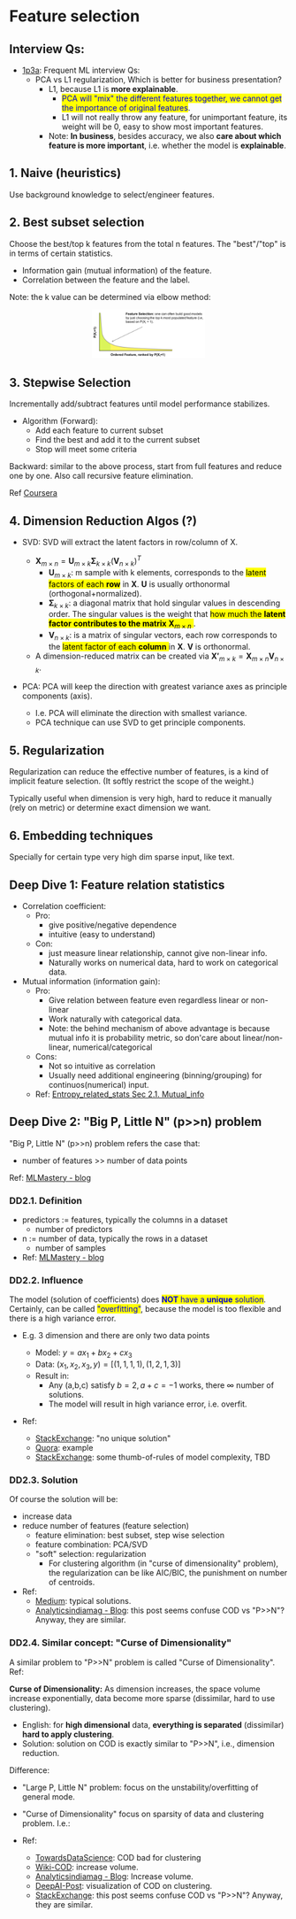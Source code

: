 # Feature selection

## Interview Qs:

- [1p3a](https://www.1point3acres.com/bbs/thread-765338-1-1.html): Frequent ML interview Qs:
  - PCA vs L1 regularization, Which is better for business presentation?
    - L1, because L1 is **more explainable**.
      - <mark style="background-color:yellow;"><font color="#0000dd">PCA will "mix" the different features together, we cannot get the importance of original features</font></mark>.
      - L1 will not really throw any feature, for unimportant feature, its weight will be 0, easy to show most important features.
    - Note: **In business**, besides accuracy, we also **care about which feature is more important**, i.e. whether the model is **explainable**.
      


## 1. Naive (heuristics)

Use background knowledge to select/engineer features.

## 2. Best subset selection

Choose the best/top k features from the total n features. The "best"/"top" is in terms of certain statistics.

- Information gain (mutual information) of the feature.
- Correlation between the feature and the label.

Note: the k value can be determined via elbow method:
<div  align="center"><img src=./feature_selection_asset/best_subset_selection_elbow_method.png style = "zoom:20%"></div>


## 3. Stepwise Selection

Incrementally add/subtract features until model performance stabilizes.

- Algorithm (Forward):
  - Add each feature to current subset
  - Find the best and add it to the current subset 
  - Stop will meet some criteria

Backward: similar to the above process, start from full features and reduce one by one. Also call recursive feature elimination. 

Ref [Coursera](https://www.coursera.org/lecture/ml-regression/complexity-of-the-greedy-forward-stepwise-algorithm-RRah3)

## 4. Dimension Reduction Algos (?)

- SVD: SVD will extract the latent factors in row/column of X.
  - $\mathbf{X}_{m \times n} =\mathbf{U}_{m \times k} \mathbf{\Sigma}_{k \times k} (\mathbf{V}_{n \times k})^{T}$
    - $\mathbf{U}_{m \times k}$: m sample with k elements, corresponds to the <mark style="background-color:yellow;">latent factors of each **row**</mark> in $\mathbf{X}$. $\mathbf{U}$ is usually orthonormal (orthogonal+normalized).
    - $\mathbf{\Sigma}_{k \times k}$: a diagonal matrix that hold singular values in descending order. The singular values is the weight that <mark style="background-color:yellow;"> how much the **latent factor** **contributes to the matrix** $\mathbf{X}_{m \times n}$ </mark>.
    - $\mathbf{V}_{n \times k}$: is a matrix of singular vectors, each row corresponds to the <mark style="background-color:yellow;"> latent factor of each **column** </mark> in $\mathbf{X}$. $\mathbf{V}$ is orthonormal.
  - A dimension-reduced matrix can be created via $\mathbf{X'}_{m \times k} = \mathbf{X}_{m \times n} \mathbf{V}_{n \times k}$.

- PCA: PCA will keep the direction with greatest variance axes as principle components (axis).
  - I.e. PCA will eliminate the direction with smallest variance.
  - PCA technique can use SVD to get principle components.

## 5. Regularization

Regularization can reduce the effective number of features, is a kind of implicit feature selection. (It softly restrict the scope of the weight.)

Typically useful when dimension is very high, hard to reduce it manually (rely on metric) or determine exact dimension we want.


## 6. Embedding techniques

Specially for certain type very high dim sparse input, like text.


## Deep Dive 1: Feature relation statistics

- Correlation coefficient:
  - Pro: 
    - give positive/negative dependence
    - intuitive (easy to understand)
  - Con:
    - just measure linear relationship, cannot give non-linear info.
    - Naturally works on numerical data, hard to work on categorical data.
- Mutual information (information gain):
  - Pro:
    - Give relation between feature even regardless linear or non-linear
    - Work naturally with categorical data.
    - Note: the behind mechanism of above advantage is because mutual info it is probability metric, so don'care about linear/non-linear, numerical/categorical
  - Cons:
    - Not so intuitive as correlation
    - Usually need additional engineering (binning/grouping) for continuos(numerical) input.
  - Ref: [Entropy_related_stats Sec 2.1. Mutual_info](../math_topics/entropy_related_statistics.md)


## Deep Dive 2: "Big P, Little N" (p>>n) problem

"Big P, Little N" (p>>n) problem refers the case that: 

- number of features >> number of data points

Ref: [MLMastery - blog](https://machinelearningmastery.com/how-to-handle-big-p-little-n-p-n-in-machine-learning/)

### DD2.1. Definition

- predictors := features, typically the columns in a dataset
  - number of predictors
- n := number of data, typically the rows in a dataset 
  - number of samples
- Ref: [MLMastery - blog](https://machinelearningmastery.com/how-to-handle-big-p-little-n-p-n-in-machine-learning/)


### DD2.2. Influence

The model (solution of coefficients) does <mark style="background-color:yellow;"><font color="#0000dd">**NOT** have a **unique** solution</font></mark>. Certainly, can be called <mark style="background-color:yellow;"><font color="#0000dd">"overfitting"</font></mark>, because the model is too flexible and there is a high variance error.

- E.g. 3 dimension and there are only two data points
  - Model: $y = ax_1 + bx_2+cx_3$
  - Data: $(x_1,x_2,x_3,y) = [(1,1,1,1),(1,2,1,3)]$
  - Result in:
    - Any (a,b,c) satisfy $b=2, a+c=-1$ works, there $\infty$ number of solutions. 
    - The model will result in high variance error, i.e. overfit.

- Ref: 
  - [StackExchange](https://stats.stackexchange.com/questions/223486/modelling-with-more-variables-than-data-points): "no unique solution"
  - [Quora](https://www.quora.com/Is-it-possible-to-train-a-machine-learning-model-if-there-are-more-features-than-samples-in-the-data-set): example
  - [StackExchange](https://datascience.stackexchange.com/questions/11390/any-rules-of-thumb-on-number-of-features-versus-number-of-instances-small-da): some thumb-of-rules of model complexity, TBD

### DD2.3. Solution

Of course the solution will be:

- increase data
- reduce number of features (feature selection)
  - feature elimination: best subset, step wise selection
  - feature combination: PCA/SVD
  - "soft" selection: regularization
    - For clustering algorithm (in "curse of dimensionality" problem), the regularization can be like AIC/BIC, the punishment on number of centroids.
- Ref: 
  - [Medium](https://medium.com/@jennifer.zzz/more-features-than-data-points-in-linear-regression-5bcabba6883e): typical solutions.
  - [Analyticsindiamag - Blog](https://analyticsindiamag.com/curse-of-dimensionality-and-what-beginners-should-do-to-overcome-it/): this post seems confuse COD vs "P>>N"? Anyway, they are similar.


### DD2.4. Similar concept: "Curse of Dimensionality"

A similar problem to "P>>N" problem is called "Curse of Dimensionality". Ref: 

**Curse of Dimensionality:** As dimension increases, the space volume increase exponentially, data become more sparse (dissimilar, hard to use clustering).

- English: for **high dimensional** data, **everything is separated** (dissimilar) **hard to apply clustering**.
- Solution: solution on COD is exactly similar to "P>>N", i.e., dimension reduction.

Difference:

- "Large P, Little N" problem: focus on the unstability/overfitting of general mode.
- "Curse of Dimensionality" focus on sparsity of data and clustering problem. I.e.:


- Ref:
  - [TowardsDataScience](https://towardsdatascience.com/the-curse-of-dimensionality-50dc6e49aa1e): COD bad for clustering
  - [Wiki-COD](https://en.wikipedia.org/wiki/Curse_of_dimensionality): increase volume.
  - [Analyticsindiamag - Blog](https://analyticsindiamag.com/curse-of-dimensionality-and-what-beginners-should-do-to-overcome-it/): Increase volume.
  - [DeepAI-Post](https://deepai.org/machine-learning-glossary-and-terms/curse-of-dimensionality): visualization of COD on clustering.
  - [StackExchange](https://stats.stackexchange.com/questions/10423/number-of-features-vs-number-of-observations): this post seems confuse COD vs "P>>N"? Anyway, they are similar.

